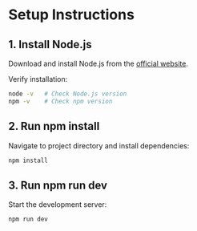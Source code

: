 # Setup Instructions

## 1. Install Node.js
Download and install Node.js from the [official website](https://nodejs.org/).

Verify installation:
```sh
node -v   # Check Node.js version
npm -v    # Check npm version
```

## 2. Run npm install
Navigate to project directory and install dependencies:
```sh
npm install
```

## 3. Run npm run dev
Start the development server:
```sh
npm run dev
```
